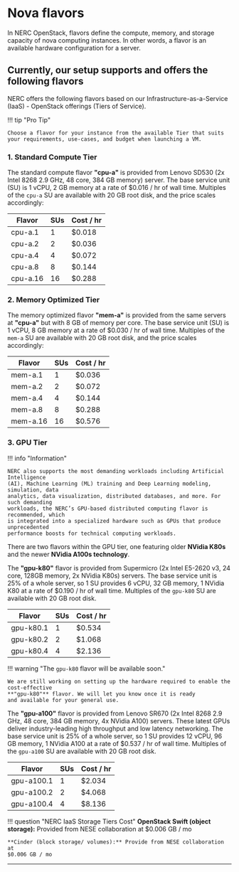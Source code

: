 # Nova flavors

In NERC OpenStack, flavors define the compute, memory, and storage capacity of
nova computing instances. In other words, a flavor is an available hardware
configuration for a server.

## Currently, our setup supports and offers the following flavors

NERC offers the following flavors based on our Infrastructure-as-a-Service
(IaaS) - OpenStack offerings (Tiers of Service).

!!! tip "Pro Tip"

    Choose a flavor for your instance from the available Tier that suits your requirements, use-cases, and budget when launching a VM.

### 1. Standard Compute Tier

The standard compute flavor **"cpu-a"** is provided from Lenovo SD530 (2x Intel 8268
2.9 GHz, 48 core, 384 GB memory) server. The base service unit (SU) is 1 vCPU, 2
GB memory at a rate of $0.016 / hr of wall time. Multiples of the `cpu-a` SU are
available with 20 GB root disk, and the price scales accordingly:

| Flavor        | SUs    | Cost / hr    |
|---------------|--------|--------------|
| cpu-a.1       | 1      | $0.018       |
| cpu-a.2       | 2      | $0.036       |
| cpu-a.4       | 4      | $0.072       |
| cpu-a.8       | 8      | $0.144       |
| cpu-a.16      | 16     | $0.288       |

### 2. Memory Optimized Tier

The memory optimized flavor **"mem-a"** is provided from the same servers at **"cpu-a"**
but with 8 GB of memory per core. The base service unit (SU) is 1 vCPU, 8 GB
memory at a rate of $0.030 / hr of wall time. Multiples of the `mem-a` SU are
available with 20 GB root disk, and the price scales accordingly:

| Flavor        | SUs    | Cost / hr    |
|---------------|--------|--------------|
| mem-a.1       | 1      | $0.036       |
| mem-a.2       | 2      | $0.072       |
| mem-a.4       | 4      | $0.144       |
| mem-a.8       | 8      | $0.288       |
| mem-a.16      | 16     | $0.576       |

### 3. GPU Tier

!!! info "Information"

    NERC also supports the most demanding workloads including Artificial Intelligence
    (AI), Machine Learning (ML) training and Deep Learning modeling, simulation, data
    analytics, data visualization, distributed databases, and more. For such demanding
    workloads, the NERC’s GPU-based distributed computing flavor is recommended, which
    is integrated into a specialized hardware such as GPUs that produce unprecedented
    performance boosts for technical computing workloads.

There are two flavors within the GPU tier, one featuring older **NVidia K80s**
and the newer **NVidia A100s technology**.

The **"gpu-k80"** flavor is provided from Supermicro (2x Intel E5-2620 v3, 24 core,
128GB memory, 2x NVidia K80s) servers. The base service unit is 25% of a whole
server, so 1 SU provides 6 vCPU, 32 GB memory, 1 NVidia K80 at a rate of
$0.190 /  hr of wall time. Multiples of the `gpu-k80` SU are available with
20 GB root disk.

| Flavor        | SUs    | Cost / hr    |
|---------------|--------|--------------|
| gpu-k80.1     | 1      | $0.534       |
| gpu-k80.2     | 2      | $1.068       |
| gpu-k80.4     | 4      | $2.136       |

!!! warning "The `gpu-k80` flavor will be available soon."

    We are still working on setting up the hardware required to enable the cost-effective
    **"gpu-k80"** flavor. We will let you know once it is ready
    and available for your general use.

The **"gpu-a100"** flavor is provided from Lenovo SR670 (2x Intel 8268 2.9 GHz, 48
core, 384 GB memory, 4x NVidia A100) servers. These latest GPUs deliver
industry-leading high throughput and low latency networking. The base service unit
is 25% of a whole server, so 1 SU provides 12 vCPU, 96 GB memory, 1 NVidia A100
at a rate of $0.537 / hr of wall time. Multiples of the `gpu-a100` SU are available
with 20 GB root disk.

| Flavor        | SUs    | Cost / hr    |
|---------------|--------|--------------|
| gpu-a100.1    | 1      | $2.034       |
| gpu-a100.2    | 2      | $4.068       |
| gpu-a100.4    | 4      | $8.136       |

!!! question "NERC IaaS Storage Tiers Cost"
    **OpenStack Swift (object storage):** Provided from NESE collaboration at
    $0.006 GB / mo

    **Cinder (block storage/ volumes):** Provide from NESE collaboration at
    $0.006 GB / mo

---
